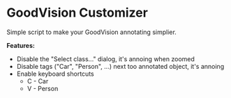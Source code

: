 # GoodVision Customizer
Simple script to make your GoodVision annotating simplier.

**Features:**
- Disable the "Select class..." dialog, it's annoing when zoomed
- Disable tags ("Car", "Person", ...) next too annotated object, it's annoing
- Enable keyboard shortcuts
  - C - Car
  - V - Person
